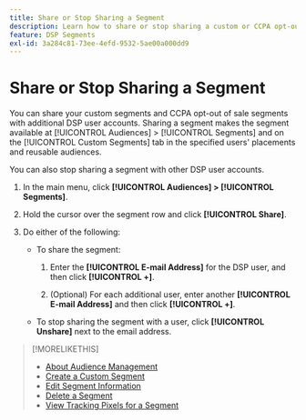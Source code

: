 ```yaml
---
title: Share or Stop Sharing a Segment
description: Learn how to share or stop sharing a custom or CCPA opt-out of sale segment with other DSP user accounts.
feature: DSP Segments
exl-id: 3a284c81-73ee-4efd-9532-5ae00a000dd9
---
```

# Share or Stop Sharing a Segment

You can share your custom segments and CCPA opt-out of sale segments with additional DSP user accounts. Sharing a segment makes the segment available at [!UICONTROL Audiences] > [!UICONTROL Segments] and on the [!UICONTROL Custom Segments] tab in the specified users' placements and reusable audiences.

You can also stop sharing a segment with other DSP user accounts.

1. In the main menu, click **[!UICONTROL Audiences] > [!UICONTROL Segments]**.

1. Hold the cursor over the segment row and click **[!UICONTROL Share]**.

1. Do either of the following:

    * To share the segment:
    
      1. Enter the **[!UICONTROL E-mail Address]** for the DSP user, and then click **[!UICONTROL +]**.
      
      1. (Optional) For each additional user, enter another **[!UICONTROL E-mail Address]** and then click **[!UICONTROL +]**.

    * To stop sharing the segment with a user, click **[!UICONTROL Unshare]** next to the email address.

>[!MORELIKETHIS]
>
>* [About Audience Management](audience-about.md)
>* [Create a Custom Segment](custom-segment-create.md)
>* [Edit Segment Information](segment-edit.md)
>* [Delete a Segment](segment-delete.md)
>* [View Tracking Pixels for a Segment](segment-view-pixels.md)
